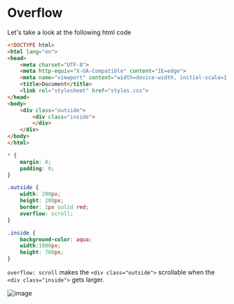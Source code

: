 # Overflow

Let's take a look at the following html code

```html
<!DOCTYPE html>
<html lang="en">
<head>
    <meta charset="UTF-8">
    <meta http-equiv="X-UA-Compatible" content="IE=edge">
    <meta name="viewport" content="width=device-width, initial-scale=1.0">
    <title>Document</title>
    <link rel="stylesheet" href="styles.css">
</head>
<body>
    <div class="outside">
        <div class="inside">
        </div>
    </div>
</body>
</html>
```

```css
* {
    margin: 0;
    padding: 0;
}

.outside {
    width: 200px;
    height: 200px;
    border: 1px solid red;
    overflow: scroll;
}

.inside {
    background-color: aqua;
    width:1000px;
    height: 700px;
}
```

`overflow: scroll` makes the `<div class="outside">` scrollable when the `<div class="inside">` gets larger.

![image](https://github.com/kjs29/HTML-CSS/assets/96529477/28043ecf-566b-467a-a504-9aec808d5595)
